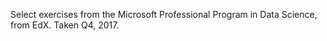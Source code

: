 Select exercises from the Microsoft Professional Program in Data Science, from EdX. Taken Q4, 2017.

